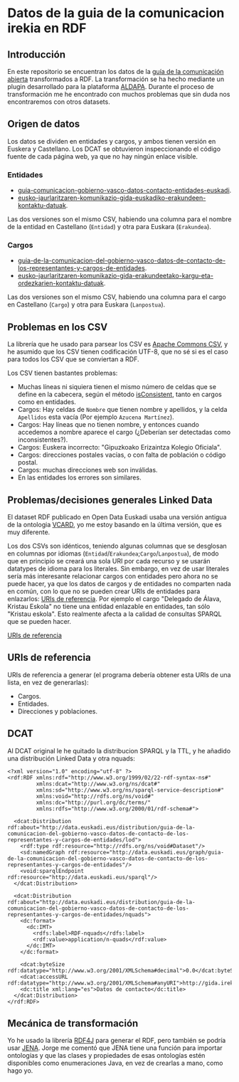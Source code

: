 Datos de la guia de la comunicacion irekia en RDF
=================================================


## Introducción

En este repositorio se encuentran los datos de la [guía de la comunicación abierta](http://gida.irekia.euskadi.eus/) transformados a RDF. La transformación se ha hecho mediante un plugin desarrollado para la plataforma [ALDAPA](https://github.com/mikel-egana-aranguren/ALDAPA/tree/feature-rml.io/plugins/src/main/java/es/eurohelp/lod/aldapa/impl/transformation/guiacomunicacion). Durante el proceso de transformación me he encontrado con muchos problemas que sin duda nos encontraremos con otros datasets.

## Origen de datos

Los datos se dividen en entidades y cargos, y ambos tienen versión en Euskera y Castellano. Los DCAT se obtuvieron inspeccionando el código fuente de cada página web, ya que no hay ningún enlace visible.

### Entidades 

* [guia-comunicacion-gobierno-vasco-datos-contacto-entidades-euskadi](http://opendata.euskadi.eus/catalogo/-/guia-comunicacion-gobierno-vasco-datos-contacto-entidades-euskadi/).
* [eusko-jaurlaritzaren-komunikazio-gida-euskadiko-erakundeen-kontaktu-datuak](http://opendata.euskadi.eus/katalogoa/-/eusko-jaurlaritzaren-komunikazio-gida-euskadiko-erakundeen-kontaktu-datuak/).

Las dos versiones son el mismo CSV, habiendo una columna para el nombre de la entidad en Castellano (`Entidad`) y otra para Euskara (`Erakundea`).

### Cargos

* [guia-de-la-comunicacion-del-gobierno-vasco-datos-de-contacto-de-los-representantes-y-cargos-de-entidades](http://opendata.euskadi.eus/catalogo/-/guia-de-la-comunicacion-del-gobierno-vasco-datos-de-contacto-de-los-representantes-y-cargos-de-entidades/).
* [eusko-jaurlaritzaren-komunikazio-gida-erakundeetako-kargu-eta-ordezkarien-kontaktu-datuak](http://opendata.euskadi.eus/katalogoa/-/eusko-jaurlaritzaren-komunikazio-gida-erakundeetako-kargu-eta-ordezkarien-kontaktu-datuak/).

Las dos versiones son el mismo CSV, habiendo una columna para el cargo en Castellano (`Cargo`) y otra para Euskara (`Lanpostua`).

## Problemas en los CSV

La librería que he usado para parsear los CSV es [Apache Commons CSV](https://commons.apache.org/proper/commons-csv/), y he asumido que los CSV tienen codificación UTF-8, que no sé si es el caso para todos los CSV que se conviertan a RDF.

Los CSV tienen bastantes problemas:

* Muchas líneas ni siquiera tienen el mismo número de celdas que se define en la cabecera, según el método [isConsistent](https://commons.apache.org/proper/commons-csv/apidocs/org/apache/commons/csv/CSVRecord.html#isConsistent--), tanto en cargos como en entidades. 
* Cargos: Hay celdas de `Nombre` que tienen nombre y apellidos, y la celda `Apellidos` esta vacía (Por ejemplo `Azucena Martínez`).
* Cargos: Hay líneas que no tienen nombre, y entonces cuando accedemos a nombre aparece el cargo (¿Deberían ser detectadas como inconsistentes?).
* Cargos: Euskera incorrecto: "Gipuzkoako Erizaintza Kolegio Oficiala".
* Cargos: direcciones postales vacías, o con falta de población o código postal.
* Cargos: muchas direcciones web son inválidas.
* En las entidades los errores son similares.

## Problemas/decisiones generales Linked Data

El dataset RDF publicado en Open Data Euskadi usaba una versión antigua de la ontologia [VCARD](https://www.w3.org/TR/vcard-rdf/), yo me estoy basando en la última versión, que es muy diferente. 

Los dos CSVs son idénticos, teniendo algunas columnas que se desglosan en columnas por idiomas (`Entidad`/`Erakundea`;`Cargo`/`Lanpostua`), de modo que en principio se creará una sola URI por cada recurso y se usarán datatypes de idioma para los literales. Sin embargo, en vez de usar literales sería más interesante relacionar cargos con entidades pero ahora no se puede hacer, ya que los datos de cargos y de entidades no comparten nada en común, con lo que no se pueden crear URIs de entidades para enlazarlos: [URIs de referencia](#uris-de-referencia). Por ejemplo el cargo "Delegado de Álava, Kristau Eskola" no tiene una entidad enlazable en entidades, tan sólo "Kristau eskola". Esto realmente afecta a la calidad de consultas SPARQL que se pueden hacer. 

[URIs de referencia](#uris-de-referencia)

## URIs de referencia

URIs de referencia a generar (el programa debería obtener esta URIs de una lista, en vez de generarlas):
* Cargos.
* Entidades.
* Direcciones y poblaciones.

## DCAT

Al DCAT original le he quitado la distribucion SPARQL y la TTL, y he añadido una distribución Linked Data y otra nquads:

```
<?xml version="1.0" encoding="utf-8" ?>
<rdf:RDF xmlns:rdf="http://www.w3.org/1999/02/22-rdf-syntax-ns#"
         xmlns:dcat="http://www.w3.org/ns/dcat#"
         xmlns:sd="http://www.w3.org/ns/sparql-service-description#"
         xmlns:void="http://rdfs.org/ns/void#"
         xmlns:dc="http://purl.org/dc/terms/"
         xmlns:rdfs="http://www.w3.org/2000/01/rdf-schema#">

  <dcat:Distribution rdf:about="http://data.euskadi.eus/distribution/guia-de-la-comunicacion-del-gobierno-vasco-datos-de-contacto-de-los-representantes-y-cargos-de-entidades/lod">
    <rdf:type rdf:resource="http://rdfs.org/ns/void#Dataset"/>
    <sd:namedGraph rdf:resource="http://data.euskadi.eus/graph/guia-de-la-comunicacion-del-gobierno-vasco-datos-de-contacto-de-los-representantes-y-cargos-de-entidades"/>
    <void:sparqlEndpoint rdf:resource="http://data.euskadi.eus/sparql"/>
  </dcat:Distribution>

  <dcat:Distribution rdf:about="http://data.euskadi.eus/distribution/guia-de-la-comunicacion-del-gobierno-vasco-datos-de-contacto-de-los-representantes-y-cargos-de-entidades/nquads">
    <dc:format>
      <dc:IMT>
        <rdfs:label>RDF-nquads</rdfs:label>
        <rdf:value>application/n-quads</rdf:value>
      </dc:IMT>
    </dc:format>

    <dcat:byteSize rdf:datatype="http://www.w3.org/2001/XMLSchema#decimal">0.0</dcat:byteSize>
    <dcat:accessURL rdf:datatype="http://www.w3.org/2001/XMLSchema#anyURI">http://gida.irekia.euskadi.eus/open_data/gc_cargos_datos_completos.nquads</dcat:accessURL>
    <dc:title xml:lang="es">Datos de contacto</dc:title>
  </dcat:Distribution>
</rdf:RDF>
```

## Mecánica de transformación

Yo he usado la librería [RDF4J](http://rdf4j.org/) para generar el RDF, pero también se podría usar [JENA](http://jena.apache.org/). Jorge me comentó que JENA tiene una función para importar ontologías y que las clases y propiedades de esas ontologías estén disponibles como enumeraciones Java, en vez de crearlas a mano, como hago yo. 



